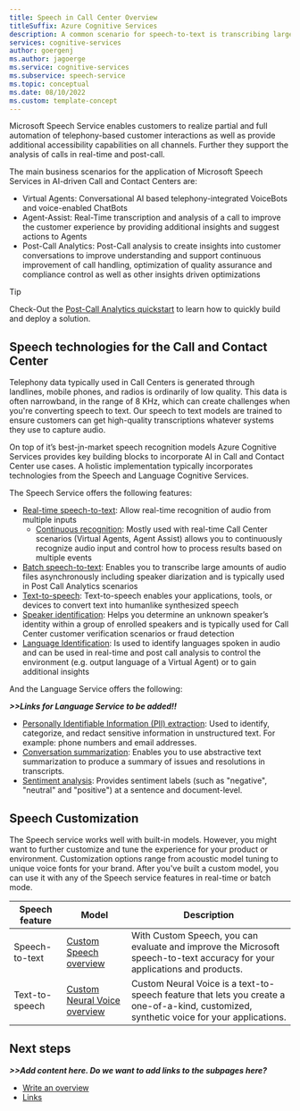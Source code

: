 ```yaml
---
title: Speech in Call Center Overview
titleSuffix: Azure Cognitive Services
description: A common scenario for speech-to-text is transcribing large volumes of telephony data that come from various systems, such as interactive voice response (IVR) in batch and real-time. By using Speech services a business can get high-quality audio/voice integration to support these scenarios.
services: cognitive-services
author: goergenj
ms.author: jagoerge
ms.service: cognitive-services
ms.subservice: speech-service
ms.topic: conceptual
ms.date: 08/10/2022
ms.custom: template-concept
---
```


Microsoft Speech Service enables customers to realize partial and full automation of telephony-based customer interactions as well as provide additional accessibility capabilities on all channels. Further they support the analysis of calls in real-time and post-call.

The main business scenarios for the application of Microsoft Speech Services in AI-driven Call and Contact Centers are:
-	Virtual Agents: Conversational AI based telephony-integrated VoiceBots and voice-enabled ChatBots
-	Agent-Assist: Real-Time transcription and analysis of a call to improve the customer experience by providing additional insights and suggest actions to Agents
-	Post-Call Analytics: Post-Call analysis to create insights into customer conversations to improve understanding and support continuous improvement of call handling, optimization of quality assurance and compliance control as well as other insights driven optimizations

> [!TIP]
> Check-Out the [Post-Call Analytics quickstart]() to learn how to quickly build and deploy a solution.


## Speech technologies for the Call and Contact Center

Telephony data typically used in Call Centers is generated through landlines, mobile phones, and radios is ordinarily of low quality. This data is often narrowband, in the range of 8 KHz, which can create challenges when you're converting speech to text. Our speech to text models are trained to ensure customers can get high-quality transcriptions whatever systems they use to capture audio.

On top of it’s best-jn-market speech recognition models Azure Cognitive Services provides key building blocks to incorporate AI in Call and Contact Center use cases. A holistic implementation typically incorporates technologies from the Speech and Language Cognitive Services. 

The Speech Service offers the following features:
- [Real-time speech-to-text](./how-to-recognize-speech): Allow real-time recognition of audio from multiple inputs
    - [Continuous recognition](./how-to-recognize-speech#use-continuous-recognition): Mostly used with real-time Call Center scenarios (Virtual Agents, Agent Assist) allows you to continuously recognize audio input and control how to process results based on multiple events
- [Batch speech-to-text](./batch-transcription): Enables you to transcribe large amounts of audio files asynchronously including speaker diarization and is typically used in Post Call Analytics scenarios
- [Text-to-speech](./index-text-to-speech): Text-to-speech enables your applications, tools, or devices to convert text into humanlike synthesized speech
- [Speaker identification](./speaker-recognition-overview#speaker-identification): Helps you determine an unknown speaker’s identity within a group of enrolled speakers and is typically used for Call Center customer verification scenarios or fraud detection
- [Language Identification](./language-identification): Is used to identify languages spoken in audio and can be used in real-time and post call analysis to control the environment (e.g. output language of a Virtual Agent) or to gain additional insights

And the Language Service offers the following:

***>>Links for Language Service to be added!!***
- [Personally Identifiable Information (PII) extraction](): Used to identify, categorize, and redact sensitive information in unstructured text. For example: phone numbers and email addresses.
- [Conversation summarization](): Enables you to use abstractive text summarization to produce a summary of issues and resolutions in transcripts.
- [Sentiment analysis](): Provides sentiment labels (such as "negative", "neutral" and "positive") at a sentence and document-level.  

## Speech Customization

The Speech service works well with built-in models. However, you might want to further customize and tune the experience for your product or environment. Customization options range from acoustic model tuning to unique voice fonts for your brand. After you've built a custom model, you can use it with any of the Speech service features in real-time or batch mode.

| Speech feature | Model | Description |
| -------------- | ----- | ----------- |
| Speech-to-text | [Custom Speech overview](./custom-speech-overview) | With Custom Speech, you can evaluate and improve the Microsoft speech-to-text accuracy for your applications and products. |
| Text-to-speech | [Custom Neural Voice overview](./custom-neural-voice) | Custom Neural Voice is a text-to-speech feature that lets you create a one-of-a-kind, customized, synthetic voice for your applications. |


## Next steps

***>>Add content here. Do we want to add links to the subpages here?***
- [Write an overview](contribute-how-to-write-overview.md)
- [Links](links-how-to.md)

<!--
Remove all the comments in this template before you sign-off or merge to the 
main branch.
-->
